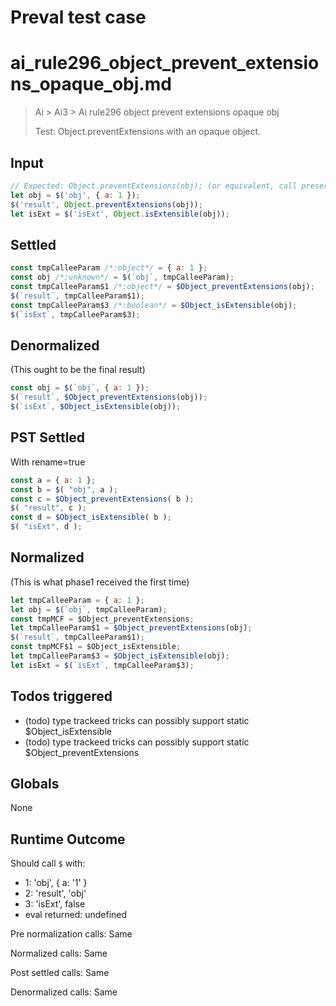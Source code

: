 # Preval test case

# ai_rule296_object_prevent_extensions_opaque_obj.md

> Ai > Ai3 > Ai rule296 object prevent extensions opaque obj
>
> Test: Object.preventExtensions with an opaque object.

## Input

`````js filename=intro
// Expected: Object.preventExtensions(obj); (or equivalent, call preserved)
let obj = $('obj', { a: 1 });
$('result', Object.preventExtensions(obj));
let isExt = $('isExt', Object.isExtensible(obj));
`````


## Settled


`````js filename=intro
const tmpCalleeParam /*:object*/ = { a: 1 };
const obj /*:unknown*/ = $(`obj`, tmpCalleeParam);
const tmpCalleeParam$1 /*:object*/ = $Object_preventExtensions(obj);
$(`result`, tmpCalleeParam$1);
const tmpCalleeParam$3 /*:boolean*/ = $Object_isExtensible(obj);
$(`isExt`, tmpCalleeParam$3);
`````


## Denormalized
(This ought to be the final result)

`````js filename=intro
const obj = $(`obj`, { a: 1 });
$(`result`, $Object_preventExtensions(obj));
$(`isExt`, $Object_isExtensible(obj));
`````


## PST Settled
With rename=true

`````js filename=intro
const a = { a: 1 };
const b = $( "obj", a );
const c = $Object_preventExtensions( b );
$( "result", c );
const d = $Object_isExtensible( b );
$( "isExt", d );
`````


## Normalized
(This is what phase1 received the first time)

`````js filename=intro
let tmpCalleeParam = { a: 1 };
let obj = $(`obj`, tmpCalleeParam);
const tmpMCF = $Object_preventExtensions;
let tmpCalleeParam$1 = $Object_preventExtensions(obj);
$(`result`, tmpCalleeParam$1);
const tmpMCF$1 = $Object_isExtensible;
let tmpCalleeParam$3 = $Object_isExtensible(obj);
let isExt = $(`isExt`, tmpCalleeParam$3);
`````


## Todos triggered


- (todo) type trackeed tricks can possibly support static $Object_isExtensible
- (todo) type trackeed tricks can possibly support static $Object_preventExtensions


## Globals


None


## Runtime Outcome


Should call `$` with:
 - 1: 'obj', { a: '1' }
 - 2: 'result', 'obj'
 - 3: 'isExt', false
 - eval returned: undefined

Pre normalization calls: Same

Normalized calls: Same

Post settled calls: Same

Denormalized calls: Same
